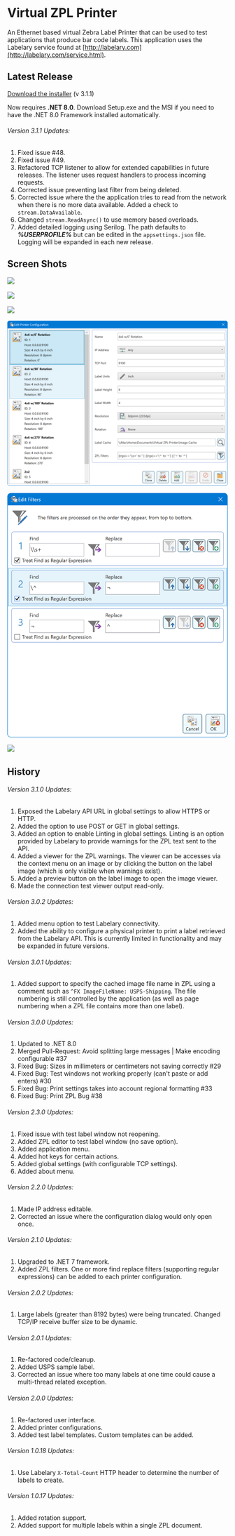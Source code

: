 # Virtual ZPL Printer
An Ethernet based virtual Zebra Label Printer that can be used to test applications that produce bar code labels. This application uses the Labelary service found at [http://labelary.com](http://labelary.com/service.html).

## Latest Release
[Download the installer](https://github.com/porrey/Virtual-ZPL-Printer/raw/main/Installer/Virtual%20ZPL%20Printer%20Setup.msi) (v 3.1.1)

Now requires **.NET 8.0**. Download Setup.exe and the MSI if you need to have the .NET 8.0 Framework installed automatically.

###### Version 3.1.1 Updates:
1. Fixed issue #48.
2. Fixed issue #49.
3. Refactored TCP listener to allow for extended capabilities in future releases. The listener uses request handlers to process incoming requests.
4. Corrected issue preventing last filter from being deleted.
5. Corrected issue where the the application tries to read from the network when there is no more data available. Added a check to `stream.DataAvailable`.
6. Changed `stream.ReadAsync()` to use memory based overloads.
7. Added detailed logging using Serilog. The path defaults to ***%USERPROFILE%*** but can be edited in the `appsettings.json` file. Logging will be expanded in each new release.

## Screen Shots

![](https://github.com/porrey/Virtual-ZPL-Printer/raw/main/Images/VirtualZplPrinter-01.png)

![](https://github.com/porrey/Virtual-ZPL-Printer/raw/main/Images/VirtualZplPrinter-02.png)

![](https://github.com/porrey/Virtual-ZPL-Printer/raw/main/Images/VirtualZplPrinter-03.png)

![](https://github.com/porrey/Virtual-ZPL-Printer/raw/main/Images/VirtualZplPrinter-04.png)

![](https://github.com/porrey/Virtual-ZPL-Printer/raw/main/Images/VirtualZplPrinter-05.png)

![](https://github.com/porrey/Virtual-ZPL-Printer/raw/main/Images/VirtualZplPrinter-06.png)

## History
###### Version 3.1.0 Updates:
1. Exposed the Labelary API URL in global settings to allow HTTPS or HTTP.
2. Added the option to use POST or GET in global settings.
3. Added an option to enable Linting in global settings. Linting is an option provided by Labelary to provide warnings for the ZPL text sent to the API.
4. Added a viewer for the ZPL warnings. The viewer can be accesses via the context menu on an image or by clicking the button on the label image (which is only visible when warnings exist).
5. Added a preview button on the label image to open the image viewer.
6. Made the connection test viewer output read-only.

###### Version 3.0.2 Updates:
1. Added menu option to test Labelary connectivity.
2. Added the ability to configure a physical printer to print a label retrieved from the Labelary API. This is currently limited in functionality and may be expanded in future versions.

###### Version 3.0.1 Updates:
1. Added support to specify the cached image file name in ZPL using a comment such as `^FX ImageFileName: USPS-Shipping`. The file numbering is still controlled by the application (as well as page numbering when a ZPL file contains more than one label).

###### Version 3.0.0 Updates:
1. Updated to .NET 8.0
2. Merged Pull-Request: Avoid splitting large messages | Make encoding configurable #37
2. Fixed Bug: Sizes in millimeters or centimeters not saving correctly #29
3. Fixed Bug: Test windows not working properly (can't paste or add enters) #30
4. Fixed Bug: Print settings takes into account regional formatting #33
5. Fixed Bug: Print ZPL Bug #38

###### Version 2.3.0 Updates:
1. Fixed issue with test label window not reopening.
2. Added ZPL editor to test label window (no save option).
3. Added application menu.
4. Added hot keys for certain actions.
5. Added global settings (with configurable TCP settings).
6. Added about menu.

###### Version 2.2.0 Updates:
1. Made IP address editable.
2. Corrected an issue where the configuration dialog would only open once.

###### Version 2.1.0 Updates:
1. Upgraded to .NET 7 framework.
2. Added ZPL filters. One or more find replace filters (supporting regular expressions) can be added to each printer configuration.

###### Version 2.0.2 Updates:
1. Large labels (greater than 8192 bytes) were being truncated. Changed TCP/IP receive buffer size to be dynamic.

###### Version 2.0.1 Updates:
1. Re-factored code/cleanup.
2. Added USPS sample label.
3. Corrected an issue where too many labels at one time could cause a multi-thread related exception.

###### Version 2.0.0 Updates:
1. Re-factored user interface.
2. Added printer configurations.
3. Added test label templates. Custom templates can be added.

###### Version 1.0.18 Updates:
1. Use Labelary `X-Total-Count` HTTP header to determine the number of labels to create.

###### Version 1.0.17 Updates:
1. Added rotation support.
2. Added support for multiple labels within a single ZPL document.
